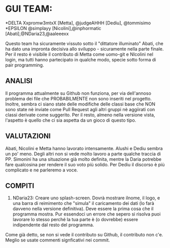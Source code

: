# GUI TEAM:

*DELTA Xxpromw3mtxX [Metta], @judgeAHHH [Dediu], @tommisimo
*EPSILON  @simplayy [Nicolini],@inphormatic [Abati],@NDaria23,@aaleeexx

Questo team ha sicuramente vissuto sotto il "dittatore illuminato" Abati, che ha dato una impronta decisiva allo sviluppo - sicuramente nella parte finale. Per il resto è visibile il contributo di Metta come uomo-git e NIcolini nel login, ma tutti hanno partecipato in qualche modo, specie sotto forma di pair programming. 

## ANALISI
Il programma attualmente su Github non funziona, per via dell'annoso problema dei file che PROBABILMENTE non sono inseriti nel progetto. Inoltre, sembra ci siano state delle modifiche delle classi base che NON sono state nè inviate come Pull Request agli altri gruppi nè aggiirati con classi derivate come suggerito. Per il resto, almeno nella versione vista, l'aspetto è quello che ci sia aspetta da un gioco di questo tipo. 


## VALUTAZIONI
Abati, Nicolini e Metta hanno lavorato intensamente. Alushi e Dediu sembra un po' meno. Degli altri non si vede molto lavoro a parte qualche traccia di PP. Simonini ha una situazione già molto definita, mentre la Daria potrebbe fare qualcosina per rendere il suo voto più solido. Per Dediu il discorso è più complicato e ne parleremo a voce. 


## COMPITI
1. NDaria23: Creare uno splash-screen. Dovrà mostrare ilnome, il logo, e una barra di reimimento che "simula" il caricamento dei dati (lo farà davveno nella versione definitiva). Deve essere la prima cosa che il programma mostra. Pur essendoci un errore che sepero si risolva puoi lavorare lo stesso perché la tua parte è (o dovrebbe) essere indipendente dal resto del programma.  
 


Come già detto, se non si vede il contributo su Github, il contributo non c'e. Meglio se usate commenti signficativi nei commit.


